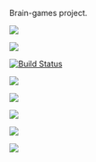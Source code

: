 Brain-games project.

<a href="https://codeclimate.com/github/safbek/frontend-project-lvl1/maintainability"><img src="https://api.codeclimate.com/v1/badges/425704e448394a7dd59a/maintainability" /></a>

<a href="https://codeclimate.com/github/safbek/frontend-project-lvl1/test_coverage"><img src="https://api.codeclimate.com/v1/badges/425704e448394a7dd59a/test_coverage" /></a>

[![Build Status](https://travis-ci.org/safbek/frontend-project-lvl1.svg?branch=master)](https://travis-ci.org/safbek/frontend-project-lvl1)

<a href="https://asciinema.org/a/fiVPSizqTdpRt5lRGc1lhoI2c" target="_blank"><img src="https://asciinema.org/a/fiVPSizqTdpRt5lRGc1lhoI2c.svg" /></a>

<a href="https://asciinema.org/a/D6YLZ5vUGXrjlUERxgL0OqGRp" target="_blank"><img src="https://asciinema.org/a/D6YLZ5vUGXrjlUERxgL0OqGRp.svg" /></a>

<a href="https://asciinema.org/a/5otpOjmoBjZ8OnUlu25XzXaCv" target="_blank"><img src="https://asciinema.org/a/5otpOjmoBjZ8OnUlu25XzXaCv.svg" /></a>

<a href="https://asciinema.org/a/hS74ujGOSLZ3EXX0scmMv1kS0" target="_blank"><img src="https://asciinema.org/a/hS74ujGOSLZ3EXX0scmMv1kS0.svg" /></a>

<a href="https://asciinema.org/a/MbLD9U9kdFrRlczzjXrHZndXZ" target="_blank"><img src="https://asciinema.org/a/MbLD9U9kdFrRlczzjXrHZndXZ.svg" /></a>